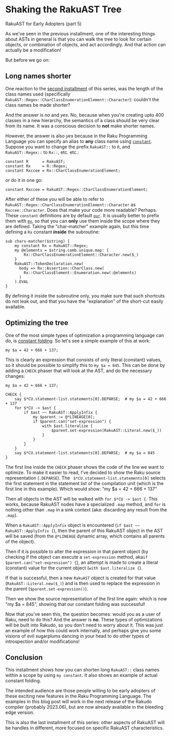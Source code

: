 Shaking the RakuAST Tree
========================
RakuAST for Early Adopters (part 5)

As we've seen in the previous installment, one of the interesting things about ASTs in general is that you can walk the tree to look for certain objects, or combination of objects, and act accordingly.  And that action can actually be a modification!

But before we go on:

Long names shorter
------------------
One reaction to the [second installment](https://dev.to/lizmat/a-practical-example-of-rakuast-18jk) of this series, was the length of the class names used (specifically `RakuAST::Regex::CharClassEnumerationElement::Character`): couldn't the class names be made shorter?

And the answer is *no* and *yes*.  No, because when you're creating upto 400 classes in a new hierarchy, the semantics of a class should be very clear from its name.  It was a conscious decision to **not** make shorter names.

However, the answer is also *yes* because in the Raku Programming Language you can specify an alias to **any** class name using [`constant`](https://docs.raku.org/language/variables#The_constant_prefix).  Suppose you want to change the prefix `RakuAST::` to `R`, and `RakuAST::Regex::` to `Rx::`, etc. etc.:
```
constant R      = RakuAST;
constant Rx     = R::Regex;
constant Rxccee = Rx::CharClassEnumerationElement;
```
or do it in one go:
```
constant Rxccee = RakuAST::Regex::CharClassEnumerationElement;
```
After either of these you will be able to refer to `RakuAST::Regex::CharClassEnumerationElement::Character` as `Rxccee::Character`.  Does that make your code more readable?  Perhaps.  These `constant` definitions are by default [`our`](https://docs.raku.org/language/variables#The_our_declarator).  It is usually better to prefix them with [`my`](https://docs.raku.org/language/variables#The_my_declarator), so that you can **only** use them inside the scope where they are defined.  Taking the "char-matcher" example again, but this time defining a `Rx` constant **inside** the subroutine:
```
sub chars-matcher($string) {
    my constant Rx = RakuAST::Regex;
    my @elements = $string.comb.unique.map: {
        Rx::CharClassEnumerationElement::Character.new($_)
    }
    RakuAST::TokenDeclaration.new(
      body => Rx::Assertion::CharClass.new(
        Rx::CharClassElement::Enumeration.new(:@elements)
      )
    ).EVAL
}
```
By defining it inside the subroutine only, you make sure that such shortcuts do not leak out, and that you have the "explanation" of the short-cut easily available.

Optimizing the tree
-------------------
One of the most simple types of optimization a programming language can do, is [constant folding](https://en.wikipedia.org/wiki/Constant_folding).  So let's see a simple example of this at work:
```
my $a = 42 + 666 + 137;
```
This is clearly an expression that consists of only literal (constant) values, so it should be possible to simplify this to `my $a = 845`.  This can be done by adding a `CHECK` phaser that will look at the AST, and do the necessary changes:
```
my $a = 42 + 666 + 137;

CHECK {
    say $*CU.statement-list.statements[0].DEPARSE;  # my $a = 42 + 666 + 137
    for $*CU -> $ast {
        if $ast ~~ RakuAST::ApplyInfix {
            my $parent := @*LINEAGE[0];
            if $parent.can("set-expression") {
                with $ast.literalize {
                    $parent.set-expression(RakuAST::Literal.new($_))
                }
            }
        }
    }
    say $*CU.statement-list.statements[0].DEPARSE;  # my $a = 845
}
```
The first line inside the `CHECK` phaser shows the code of the line we want to optimize.  To make it easier to read, I've decided to show the Raku source representation (`.DEPARSE`).  The ` $*CU.statement-list.statements[0]` selects the first statement in the statement list of the compilation unit (which is the first line in this example).  Which would show: "my $a = 42 + 666 + 137"

Then all objects in the AST will be walked with `for $*CU -> $ast {`.  This works, because RakuAST nodes have a specialized `.map` method, and `for` is nothing other than `.map` in a sink context (aka: discarding any result from the `.map`).

When a `RakuAST::ApplyInfix` object is encountered (`if $ast ~~ RakuAST::ApplyInfix {`), then the parent of this RakuAST object in the AST will be saved (from the `@*LINEAGE` dynamic array, which contains all parents of the object).

Then if it is possible to alter the expression in that parent object (by checking if the object can execute a `set-expression` method, aka`if $parent.can("set-expression") {`), an attempt is made to create a literal (constant) value for the current object (`with $ast.literalize {`).

If that is successful, then a new `RakuAST` object is created for that value (`RakuAST::Literal.new($_)`) and is then used to replace the expression in the parent (`$parent.set-expression()`).

Then we show the source representation of the first line again: which is now "my $a = 845", showing that our constant folding was successful!

Now that you've seen this, the question becomes: would you as a user of Raku, need to do this?  And the answer is **no**.  These types of optimizations will be built into Rakudo, so you don't need to worry about it.  This was just an example of how this could work internally, and perhaps give you some visions of evil sugarplums dancing in your head to do other types of introspection and/or modifications!

Conclusion
----------
This installment shows how you can shorten long `RakuAST::` class names within a scope by using `my constant`.  It also shows an example of actual constant folding.

The intended audience are those people willing to be early adopters of these exciting new features in the Raku Programming Language.  The examples in this blog post will work in the next release of the Rakudo compiler (probably 2023.06), but are now already available in the bleeding edge version.

This is also the last installment of this series: other aspects of RakuAST will be handles in different, more focused on specific RakuAST characteristics.
